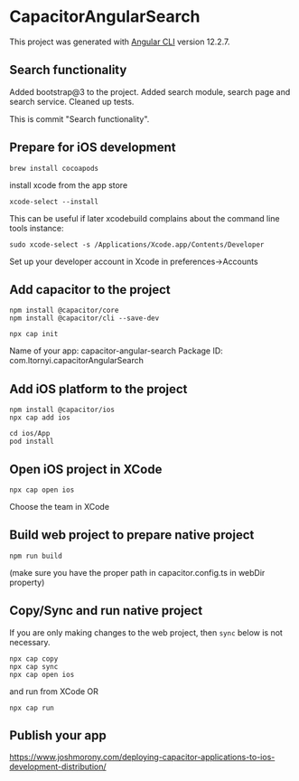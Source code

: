 # CapacitorAngularSearch

This project was generated with [Angular CLI](https://github.com/angular/angular-cli) version 12.2.7.

## Search functionality

Added bootstrap@3 to the project.
Added search module, search page and search service.
Cleaned up tests.

This is commit "Search functionality".

## Prepare for iOS development

    brew install cocoapods

install xcode from the app store

    xcode-select --install

This can be useful if later xcodebuild complains about the command line tools instance:

    sudo xcode-select -s /Applications/Xcode.app/Contents/Developer

Set up your developer account in Xcode in preferences->Accounts

## Add capacitor to the project

    npm install @capacitor/core
    npm install @capacitor/cli --save-dev

    npx cap init

Name of your app: capacitor-angular-search
Package ID: com.ltornyi.capacitorAngularSearch

## Add iOS platform to the project

    npm install @capacitor/ios
    npx cap add ios

    cd ios/App
    pod install

## Open iOS project in XCode

    npx cap open ios

Choose the team in XCode

## Build web project to prepare native project

    npm run build

(make sure you have the proper path in capacitor.config.ts in webDir property)

## Copy/Sync and run native project

If you are only making changes to the web project, then `sync` below is not necessary.

    npx cap copy
    npx cap sync
    npx cap open ios

and run from XCode OR

    npx cap run

## Publish your app

https://www.joshmorony.com/deploying-capacitor-applications-to-ios-development-distribution/
